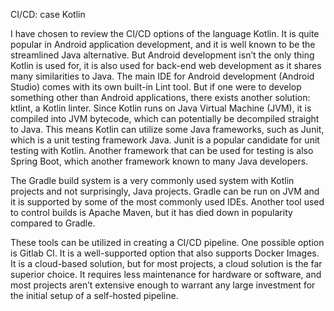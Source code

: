 CI/CD: case Kotlin

I have chosen to review the CI/CD options of the language Kotlin. It is quite popular in Android application development, and it is well known to be the streamlined Java alternative. But Android development isn’t the only thing Kotlin is used for, it is also used for back-end web development as it shares many similarities to Java.
The main IDE for Android development (Android Studio) comes with its own built-in Lint tool. But if one were to develop something other than Android applications, there exists another solution: ktlint, a Kotlin linter. Since Kotlin runs on Java Virtual Machine (JVM), it is compiled into JVM bytecode, which can potentially be decompiled straight to Java. This means Kotlin can utilize some Java frameworks, such as Junit, which is a unit testing framework Java. Junit is a popular candidate for unit testing with Kotlin. Another framework that can be used for testing is also Spring Boot, which another framework known to many Java developers.

The Gradle build system is a very commonly used system with Kotlin projects and not surprisingly, Java projects. Gradle can be run on JVM and it is supported by some of the most commonly used IDEs. Another tool used to control builds is Apache Maven, but it has died down in popularity compared to Gradle.

These tools can be utilized in creating a CI/CD pipeline. One possible option is Gitlab CI. It is a well-supported option that also supports Docker Images. It is a cloud-based solution, but for most projects, a cloud solution is the far superior choice. It requires less maintenance for hardware or software, and most projects aren’t extensive enough to warrant any large investment for the initial setup of a self-hosted pipeline.
